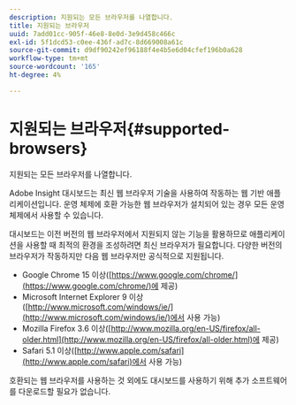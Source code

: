 ```yaml
---
description: 지원되는 모든 브라우저를 나열합니다.
title: 지원되는 브라우저
uuid: 7add01cc-905f-46e8-8e0d-3e9d458c466c
exl-id: 5f1dcd53-c0ee-436f-ad7c-8d669008a61c
source-git-commit: d9df90242ef96188f4e4b5e6d04cfef196b0a628
workflow-type: tm+mt
source-wordcount: '165'
ht-degree: 4%

---
```


# 지원되는 브라우저{#supported-browsers}

지원되는 모든 브라우저를 나열합니다.

Adobe Insight 대시보드는 최신 웹 브라우저 기술을 사용하여 작동하는 웹 기반 애플리케이션입니다. 운영 체제에 호환 가능한 웹 브라우저가 설치되어 있는 경우 모든 운영 체제에서 사용할 수 있습니다.

대시보드는 이전 버전의 웹 브라우저에서 지원되지 않는 기능을 활용하므로 애플리케이션을 사용할 때 최적의 환경을 조성하려면 최신 브라우저가 필요합니다. 다양한 버전의 브라우저가 작동하지만 다음 웹 브라우저만 공식적으로 지원됩니다.

* Google Chrome 15 이상([https://www.google.com/chrome/](https://www.google.com/chrome/)에 제공)
* Microsoft Internet Explorer 9 이상([http://www.microsoft.com/windows/ie/](http://www.microsoft.com/windows/ie/)에서 사용 가능)
* Mozilla Firefox 3.6 이상([http://www.mozilla.org/en-US/firefox/all-older.html](http://www.mozilla.org/en-US/firefox/all-older.html)에 제공)
* Safari 5.1 이상([http://www.apple.com/safari](http://www.apple.com/safari)에서 사용 가능)

호환되는 웹 브라우저를 사용하는 것 외에도 대시보드를 사용하기 위해 추가 소프트웨어를 다운로드할 필요가 없습니다.
